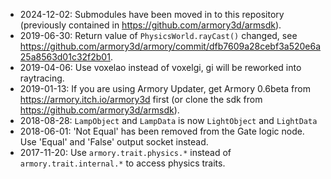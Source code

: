 * 2024-12-02: Submodules have been moved in to this repository (previously contained in https://github.com/armory3d/armsdk).
* 2019-06-30: Return value of `PhysicsWorld.rayCast()` changed, see https://github.com/armory3d/armory/commit/dfb7609a28cebf3a520e6a25a8563d01c32f2b01.
* 2019-04-06: Use voxelao instead of voxelgi, gi will be reworked into raytracing.
* 2019-01-13: If you are using Armory Updater, get Armory 0.6beta from https://armory.itch.io/armory3d first (or clone the sdk from https://github.com/armory3d/armsdk).
* 2018-08-28: `LampObject` and `LampData` is now `LightObject` and `LightData`
* 2018-06-01: 'Not Equal' has been removed from the Gate logic node. Use 'Equal' and 'False' output socket instead.
* 2017-11-20: Use `armory.trait.physics.*` instead of `armory.trait.internal.*` to access physics traits.
